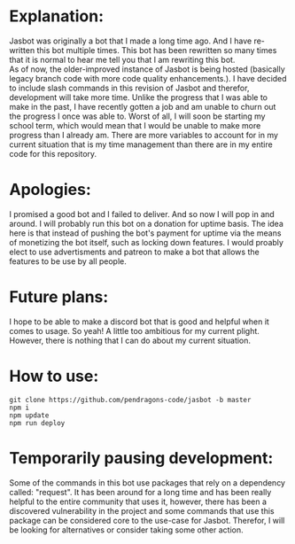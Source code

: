 # Explanation:
Jasbot was originally a bot that I made a long time ago. And I have re-written this bot multiple times. This bot has been rewritten so many times that it is normal to hear me tell you that I am rewriting this bot.			
As of now, the older-improved instance of Jasbot is being hosted (basically legacy branch code with more code quality enhancements.). I have decided to include slash commands in this revision of Jasbot and therefor, development will take more time. Unlike the progress that I was able to make in the past, I have recently gotten a job and am unable to churn out the progress I once was able to. Worst of all, I will soon be starting my school term, which would mean that I would be unable to make more progress than I already am. There are more variables to account for in my current situation that is my time management than there are in my entire code for this repository.

# Apologies:
I promised a good bot and I failed to deliver. And so now I will pop in and around. I will probably run this bot on a donation for uptime basis. The idea here is that instead of pushing the bot's payment for uptime via the means of monetizing the bot itself, such as locking down features. I would proably elect to use advertisments and patreon to make a bot that allows the features to be use by all people.

# Future plans:
I hope to be able to make a discord bot that is good and helpful when it comes to usage. So yeah! A little too ambitious for my current plight. However, there is nothing that I can do about my current situation.

# How to use:
```
git clone https://github.com/pendragons-code/jasbot -b master
npm i
npm update
npm run deploy
```

# Temporarily pausing development:
Some of the commands in this bot use packages that rely on a dependency called: "request". It has been around for a long time and has been really helpful to the entire community that uses it, however, there has been a discovered vulnerability in the project and some commands that use this package can be considered core to the use-case for Jasbot. Therefor, I will be looking for alternatives or consider taking some other action.
